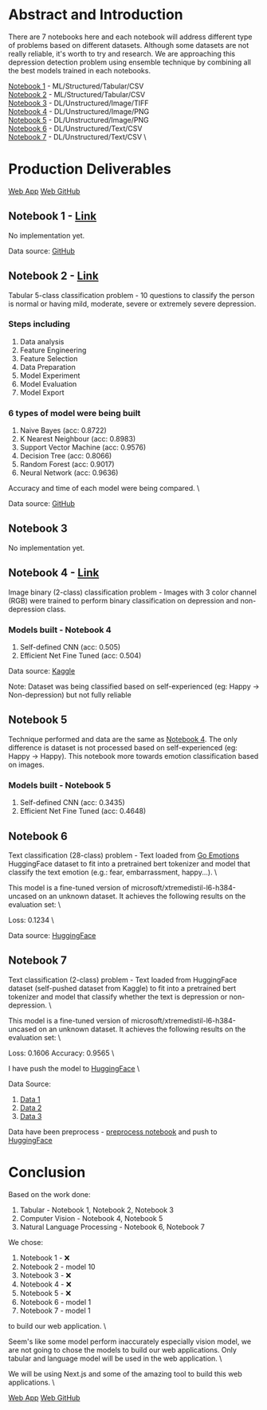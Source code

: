 # Abstract and Introduction

There are 7 notebooks here and each notebook will address different type of problems based on different datasets. Although some datasets are not really reliable, it's worth to try and research. We are approaching this depression detection problem using ensemble technique by combining all the best models trained in each notebooks.

[Notebook 1](#notebook-1) - ML/Structured/Tabular/CSV \
[Notebook 2](#notebook-2) - ML/Structured/Tabular/CSV \
[Notebook 3](#notebook-3) - DL/Unstructured/Image/TIFF \
[Notebook 4](#notebook-4) - DL/Unstructured/Image/PNG \
[Notebook 5](#notebook-5) - DL/Unstructured/Image/PNG \
[Notebook 6](#notebook-6) - DL/Unstructured/Text/CSV \
[Notebook 7](#notebook-7) - DL/Unstructured/Text/CSV \

# Production Deliverables

[Web App](https://deprai.vercel.app/)
[Web GitHub](https://github.com/ziqinyeow/depr.ai)

## Notebook 1 - [Link](./Notebook%201.ipynb)

No implementation yet.

Data source: [GitHub](https://github.com/Sabab31/Depression-Repository/blob/main/Depression%20Dataset.csv)

## Notebook 2 - [Link](./Notebook%202.ipynb)

Tabular 5-class classification problem - 10 questions to classify the person is normal or having mild, moderate, severe or extremely severe depression.

### Steps including

1. Data analysis
2. Feature Engineering
3. Feature Selection
4. Data Preparation
5. Model Experiment
6. Model Evaluation
7. Model Export

### 6 types of model were being built

1. Naive Bayes (acc: 0.8722)
2. K Nearest Neighbour (acc: 0.8983)
3. Support Vector Machine (acc: 0.9576)
4. Decision Tree (acc: 0.8066)
5. Random Forest (acc: 0.9017)
6. Neural Network (acc: 0.9636)

Accuracy and time of each model were being compared. \

Data source: [GitHub](https://github.com/patilgirish815/Depression_Detection_Using_Machine_Learning)

## Notebook 3

No implementation yet.

## Notebook 4 - [Link](./Notebook%204.ipynb)

Image binary (2-class) classification problem - Images with 3 color channel (RGB) were trained to perform binary classification on depression and non-depression class.

### Models built - Notebook 4

1. Self-defined CNN (acc: 0.505)
2. Efficient Net Fine Tuned (acc: 0.504)

Data source: [Kaggle](https://www.kaggle.com/datasets/astraszab/facial-expression-dataset-image-folders-fer2013)

Note: Dataset was being classified based on self-experienced (eg: Happy -> Non-depression) but not fully reliable

## Notebook 5

Technique performed and data are the same as [Notebook 4](./Notebook%204.ipynb). The only difference is dataset is not processed based on self-experienced (eg: Happy -> Happy). This notebook more towards emotion classification based on images.

### Models built - Notebook 5

1. Self-defined CNN (acc: 0.3435)
2. Efficient Net Fine Tuned (acc: 0.4648)

## Notebook 6

Text classification (28-class) problem - Text loaded from [Go Emotions](https://huggingface.co/datasets/go_emotions) HuggingFace dataset to fit into a pretrained bert tokenizer and model that classify the text emotion (e.g.: fear, embarrassment, happy...). \

This model is a fine-tuned version of microsoft/xtremedistil-l6-h384-uncased on an unknown dataset. It achieves the following results on the evaluation set: \

Loss: 0.1234 \

Data source: [HuggingFace](https://huggingface.co/datasets/go_emotions)

## Notebook 7

Text classification (2-class) problem - Text loaded from HuggingFace dataset (self-pushed dataset from Kaggle) to fit into a pretrained bert tokenizer and model that classify whether the text is depression or non-depression. \

This model is a fine-tuned version of microsoft/xtremedistil-l6-h384-uncased on an unknown dataset. It achieves the following results on the evaluation set: \

Loss: 0.1606
Accuracy: 0.9565 \

I have push the model to [HuggingFace](https://huggingface.co/ziq/depression_tweet) \

Data Source:

1. [Data 1](https://www.kaggle.com/datasets/gargmanas/sentimental-analysis-for-tweets)
2. [Data 2](https://huggingface.co/datasets/ShreyaR/DepressionDetection/blob/main/depression_dataset_reddit_twitter.csv)
3. [Data 3](https://huggingface.co/datasets/joangaes/depression/blob/main/clean_encoded_df.csv)

Data have been preprocess - [preprocess notebook](./data/Notebook%207%20Data/process.ipynb) and push to [HuggingFace](https://huggingface.co/datasets/ziq/depression_tweet)

# Conclusion

Based on the work done:

1. Tabular - Notebook 1, Notebook 2, Notebook 3
2. Computer Vision - Notebook 4, Notebook 5
3. Natural Language Processing - Notebook 6, Notebook 7

We chose:

1. Notebook 1 - ❌
2. Notebook 2 - model 10
3. Notebook 3 - ❌
4. Notebook 4 - ❌
5. Notebook 5 - ❌
6. Notebook 6 - model 1
7. Notebook 7 - model 1

to build our web application. \

Seem's like some model perform inaccurately especially vision model, we are not going to chose the models to build our web applications. Only tabular and language model will be used in the web application. \

We will be using Next.js and some of the amazing tool to build this web applications. \

[Web App](https://deprai.vercel.app/)
[Web GitHub](https://github.com/ziqinyeow/depr.ai)
